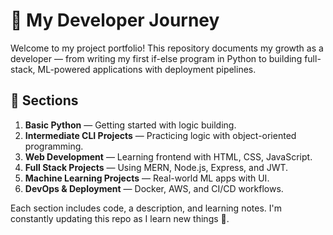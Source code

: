 # 🚀 My Developer Journey

Welcome to my project portfolio! This repository documents my growth as a developer — from writing my first if-else program in Python to building full-stack, ML-powered applications with deployment pipelines.

## 📌 Sections

1. **Basic Python** — Getting started with logic building.
2. **Intermediate CLI Projects** — Practicing logic with object-oriented programming.
3. **Web Development** — Learning frontend with HTML, CSS, JavaScript.
4. **Full Stack Projects** — Using MERN, Node.js, Express, and JWT.
5. **Machine Learning Projects** — Real-world ML apps with UI.
6. **DevOps & Deployment** — Docker, AWS, and CI/CD workflows.

Each section includes code, a description, and learning notes. I'm constantly updating this repo as I learn new things 🚀.
